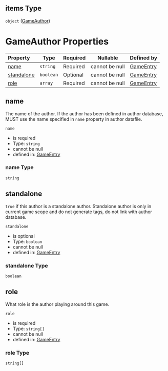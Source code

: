 ## items Type

`object` ([GameAuthor](game-properties-authors-gameauthor.md))

# GameAuthor Properties

| Property                  | Type      | Required | Nullable       | Defined by                                                                                                                           |
| :------------------------ | --------- | -------- | -------------- | :----------------------------------------------------------------------------------------------------------------------------------- |
| [name](#name)             | `string`  | Required | cannot be null | [GameEntry](game-properties-authors-gameauthor-properties-name.md "undefined#/properties/authors/items/properties/name")             |
| [standalone](#standalone) | `boolean` | Optional | cannot be null | [GameEntry](game-properties-authors-gameauthor-properties-standalone.md "undefined#/properties/authors/items/properties/standalone") |
| [role](#role)             | `array`   | Required | cannot be null | [GameEntry](game-properties-authors-gameauthor-properties-role.md "undefined#/properties/authors/items/properties/role")             |

## name

The name of the author. If the author has been defined in author database, MUST use the name specified in `name` property in author datafile.


`name`

-   is required
-   Type: `string`
-   cannot be null
-   defined in: [GameEntry](game-properties-authors-gameauthor-properties-name.md "undefined#/properties/authors/items/properties/name")

### name Type

`string`

## standalone

`true` if this author is a standalone author.
Standalone author is only in current game scope and do not generate tags, do not link with author database.


`standalone`

-   is optional
-   Type: `boolean`
-   cannot be null
-   defined in: [GameEntry](game-properties-authors-gameauthor-properties-standalone.md "undefined#/properties/authors/items/properties/standalone")

### standalone Type

`boolean`

## role

What role is the author playing around this game.


`role`

-   is required
-   Type: `string[]`
-   cannot be null
-   defined in: [GameEntry](game-properties-authors-gameauthor-properties-role.md "undefined#/properties/authors/items/properties/role")

### role Type

`string[]`
